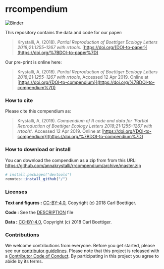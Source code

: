
<!-- README.md is generated from README.Rmd. Please edit that file -->

# rrcompendium

[![Binder](https://mybinder.org/badge_logo.svg)](https://mybinder.org/v2/gh///master?urlpath=rstudio)

This repository contains the data and code for our paper:

> Krystalli, A, (2018). *Partial Reproduction of Boettiger Ecology
> Letters 2018;21:1255–1267 with rrtools*.
> [https://doi.org/{DOI-to-paper}](https://doi.org/%7BDOI-to-paper%7D)

Our pre-print is online here:

> Krystalli, A, (2018). *Partial Reproduction of Boettiger Ecology
> Letters 2018;21:1255–1267 with rrtools*, Accessed 12 Apr 2019. Online
> at
> [https://doi.org/{DOI-to-compendium}](https://doi.org/%7BDOI-to-compendium%7D)

### How to cite

Please cite this compendium as:

> Krystalli, A, (2019). *Compendium of R code and data for ‘Partial
> Reproduction of Boettiger Ecology Letters 2018;21:1255–1267 with
> rrtools’*. Accessed 12 Apr 2019. Online at
> [https://doi.org/{DOI-to-compendium}](https://doi.org/%7BDOI-to-compendium%7D)

### How to download or install

You can download the compendium as a zip from from this URL:
<https://github.com/annakrystalli/rrcompendium/archive/master.zip>

``` r
# install.packages("devtools")
remotes::install_github("/")
```

### Licenses

**Text and figures :**
[CC-BY-4.0](http://creativecommons.org/licenses/by/4.0/), Copyright (c)
2018 Carl Boettiger.

**Code :** See the [DESCRIPTION](DESCRIPTION) file

**Data :** [CC-BY-4.0](http://creativecommons.org/licenses/by/4.0/),
Copyright (c) 2018 Carl Boettiger.

### Contributions

We welcome contributions from everyone. Before you get started, please
see our [contributor guidelines](CONTRIBUTING.md). Please note that this
project is released with a [Contributor Code of Conduct](CONDUCT.md). By
participating in this project you agree to abide by its terms.

